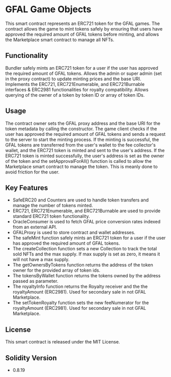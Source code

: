 # GFAL Game Objects

This smart contract represents an ERC721 token for the GFAL games. The contract allows the game to mint tokens safely by ensuring that users have approved the required amount of GFAL tokens before minting, and allows the Marketplace smart contract to manage all NFTs.

## Functionality

Bundler safely mints an ERC721 token for a user if the user has approved the required amount of GFAL tokens.
Allows the admin or super admin (set in the proxy contract) to update minting prices and the base URI.
Implements the ERC721, ERC721Enumerable, and ERC721Burnable interfaces & ERC2981 functionalities for royalty compatibility.
Allows querying of the owner of a token by token ID or array of token IDs.

## Usage

The contract owner sets the GFAL proxy address and the base URI for the token metadata by calling the constructor.
The game client checks if the user has approved the required amount of GFAL tokens and sends a request to the server to start the minting process.
If the minting is successful, the GFAL tokens are transferred from the user's wallet to the fee collector's wallet, and the ERC721 token is minted and sent to the user's address.
If the ERC721 token is minted successfully, the user's address is set as the owner of the token and the setApprovalForAll() function is called to allow the Marketplace smart contract to manage the token. This is meanly done to avoid friction for the user.

## Key Features

- SafeERC20 and Counters are used to handle token transfers and manage the number of tokens minted.
- ERC721, ERC721Enumerable, and ERC721Burnable are used to provide standard ERC721 token functionality.
- OracleConsumer is used to fetch GFAL price conversion rates indexed from an external API.
- GFALProxy is used to store contract and wallet addresses.
- The safeMint function safely mints an ERC721 token for a user if the user has approved the required amount of GFAL tokens.
- The createCollection function sets a new Collection to track the total sold NFTs and the max supply. If max supply is set as zero, it means it will not have a max supply.
- The getOwnersByTokens function returns the address of the token owner for the provided array of token ids.
- The tokensByWallet function returns the tokens owned by the address passed as parameter.
- The royaltyInfo function returns the Royalty receiver and the the royaltyAmount (ERC2981). Used for secondary sale in not GFAL Marketplace.
- The setTokenRoyalty function sets the new feeNumerator for the royaltyAmount (ERC2981). Used for secondary sale in not GFAL Marketplace.

## License

This smart contract is released under the MIT License.

## Solidity Version

- 0.8.19
